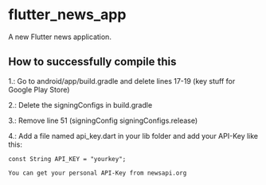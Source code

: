 # flutter_news_app

A new Flutter news application.

## How to successfully compile this

1.: Go to android/app/build.gradle and delete lines 17-19 (key stuff for Google Play Store)

2.: Delete the signingConfigs in build.gradle

3.: Remove line 51 (signingConfig signingConfigs.release)

4.: Add a file named api_key.dart in your lib folder and add your API-Key like this:

    const String API_KEY = "yourkey";
    
    You can get your personal API-Key from newsapi.org
